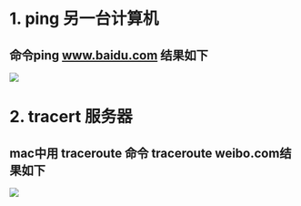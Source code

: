 # 1. ping 另一台计算机
## 命令ping  www.baidu.com 结果如下
![](%E7%AC%AC%E4%B8%80%E6%AC%A1%E4%BD%9C%E4%B8%9A/ping.png)

# 2. tracert 服务器
## mac中用  traceroute  命令 traceroute weibo.com结果如下

![](%E7%AC%AC%E4%B8%80%E6%AC%A1%E4%BD%9C%E4%B8%9A/tracert.png)
